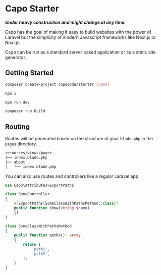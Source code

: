 # Capo Starter

**_Under heavy construction and might change at any time._**

Capo has the goal of making it easy to build websites with the power of Laravel but the simplicity of modern Javascript frameworks like Next.js or Nuxt.js.

Capo can be run as a standard server based application or as a static site generator.

## Getting Started

```bash
composer create-project capocode/starter [name]

npm i

npm run dev

composer run build
```

## Routing

Routes will be generated based on the structure of your `blade.php` in the `pages` directory.

```bash
resources/views/pages
├── index.blade.php
├── about
│   └── index.blade.php
```

You can also use routes and controllers like a regular Laravel app

```php
use Capo\Attributes\ExportPaths;

class SomeController
{
    #[ExportPaths(SomeClassWithPathsMethod::class)]
    public function show(string $name)
    {}
}

class SomeClassWithPathsMethod
{
    public function paths(): array
    {
        return [
            'path1',
            'path2',
        ];
    }
}
```
